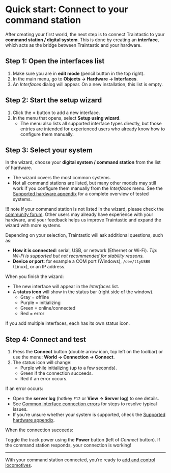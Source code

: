 # Quick start: Connect to your command station

After creating your first world, the next step is to connect Traintastic to your **command station / digital system**.
This is done by creating an **interface**, which acts as the bridge between Traintastic and your hardware.

## Step 1: Open the interfaces list

1. Make sure you are in **edit mode** (pencil button in the top right).
2. In the main menu, go to **Objects → Hardware → Interfaces**.
3. An *Interfaces* dialog will appear. On a new installation, this list is empty.

## Step 2: Start the setup wizard

1. Click the **+** button to add a new interface.
2. In the menu that opens, select **Setup using wizard**.
   - The menu also lists all supported interface types directly, but those entries are intended for experienced users who already know how to configure them manually.

## Step 3: Select your system

In the wizard, choose your **digital system / command station** from the list of hardware.

- The wizard covers the most common systems.
- Not all command stations are listed, but many other models may still work if you configure them manually from the *Interfaces* menu.
  See the [Supported hardware appendix](../appendix/supported-hardware.md) for a complete overview of tested systems.

!!! note
    If your command station is not listed in the wizard, please check the [community forum](https://discourse.traintastic.org).
    Other users may already have experience with your hardware, and your feedback helps us improve Traintastic and expand the wizard with more systems.

Depending on your selection, Traintastic will ask additional questions, such as:

- **How it is connected**: serial, USB, or network (Ethernet or Wi-Fi).
  *Tip: Wi-Fi is supported but not recommended for stability reasons.*
- **Device or port**: for example a COM port (Windows), `/dev/ttyUSB0` (Linux), or an IP address.

When you finish the wizard:

- The new interface will appear in the *Interfaces* list.
- A **status icon** will show in the status bar (right side of the window).
    - Gray = offline
    - Purple = initializing
    - Green = online/connected
    - Red = error

If you add multiple interfaces, each has its own status icon.

## Step 4: Connect and test

1. Press the **Connect** button (double arrow icon, top left on the toolbar)
   or use the menu: **World → Connection → Connect**.
2. The status icon will change:
     - Purple while initializing (up to a few seconds).
     - Green if the connection succeeds.
     - Red if an error occurs.

If an error occurs:

- Open the **server log** (hotkey `F12` or **View → Server log**) to see details.
- See [Common interface connection errors](../troubleshooting/interface-connection-errors.md) for steps to resolve typical issues.
- If you’re unsure whether your system is supported, check the [Supported hardware appendix](../appendix/supported-hardware.md).

When the connection succeeds:

Toggle the track power using the **Power** button (left of *Connect* button).
If the command station responds, your connection is working!

---

With your command station connected, you’re ready to [add and control locomotives](trains.md).
